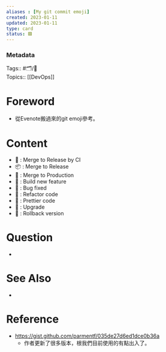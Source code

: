 ```yaml
---
aliases : [My git commit emoji]
created: 2023-01-11
updated: 2023-01-11
type: card
status: 🟩
---
```

### Metadata
Tags:: #🗂️/🌲  
Topics:: [[DevOps]]


# Foreword
- 從Evenote搬過來的git emoji參考。

# Content
-  🔀 : Merge to Release by CI
-  📦 : Merge to Release
-  🚀 : Merge to Production
-  🦄 : Build new feature 
-  🐞 : Bug fixed
-  🔨 : Refactor code 
-  💄 : Prettier code
-  🏹 : Upgrade 
-  🔄 : Rollback version

# Question
- 

# See Also
- 

# Reference
- https://gist.github.com/parmentf/035de27d6ed1dce0b36a
	- 作者更新了很多版本，根我們目前使用的有點出入了。